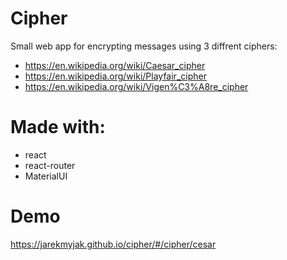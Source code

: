 # Cipher
Small web app for encrypting messages using 3 diffrent ciphers:
 - https://en.wikipedia.org/wiki/Caesar_cipher
 - https://en.wikipedia.org/wiki/Playfair_cipher
 - https://en.wikipedia.org/wiki/Vigen%C3%A8re_cipher

 # Made with:
 - react
 - react-router
 - MaterialUI

# Demo
https://jarekmyjak.github.io/cipher/#/cipher/cesar
